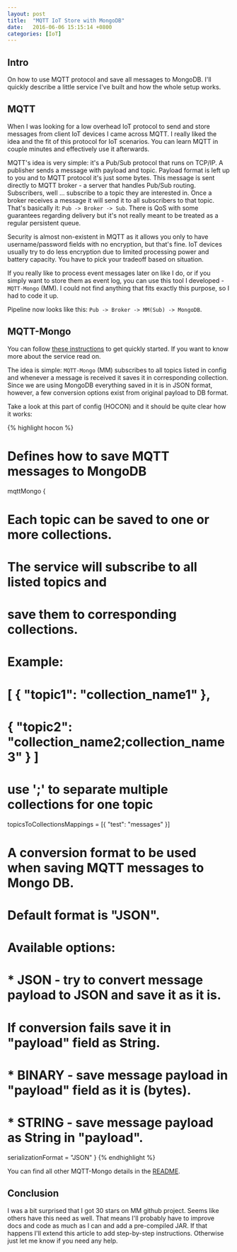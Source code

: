 ```yaml
---
layout: post
title:  "MQTT IoT Store with MongoDB"
date:   2016-06-06 15:15:14 +0800
categories: [IoT]
---
```

## Intro
On how to use MQTT protocol and save all messages to MongoDB. I'll quickly describe a little service I've built and how the whole setup works.

## MQTT
When I was looking for a low overhead IoT protocol to send and store messages from client IoT devices I came across MQTT. I really liked the idea and the fit of this protocol for IoT scenarios. You can learn MQTT in couple minutes and effectively use it afterwards. 

MQTT's idea is very simple: it's a Pub/Sub protocol that runs on TCP/IP. A publisher sends a message with payload and topic. Payload format is left up to you and to MQTT protocol it's just some bytes. This message is sent directly to MQTT broker - a server that handles Pub/Sub routing. Subscribers, well ... subscribe to a topic they are interested in. Once a broker receives a message it will send it to all subscribers to that topic. That's basically it: `Pub -> Broker -> Sub`. There is QoS with some guarantees regarding delivery but it's not really meant to be treated as a regular persistent queue.

Security is almost non-existent in MQTT as it allows you only to have username/password fields with no encryption, but that's fine. IoT devices usually try to do less encryption due to limited processing power and battery capacity. You have to pick your tradeoff based on situation.

If you really like to process event messages later on like I do, or if you simply want to store them as event log, you can use this tool I developed - `MQTT-Mongo` (MM). I could not find anything that fits exactly this purpose, so I had to code it up.

Pipeline now looks like this: `Pub -> Broker -> MM(Sub) -> MongoDB`.

## MQTT-Mongo
You can follow [these instructions](https://github.com/izmailoff/mqtt-mongo#fastest-way-to-get-started) to get quickly started. If you want to know more about the service read on.

The idea is simple: `MQTT-Mongo` (MM) subscribes to all topics listed in config and whenever a message is received it saves it in corresponding collection. Since we are using MongoDB everything saved in it is in JSON format, however, a few conversion options exist from original payload to DB format.

Take a look at this part of config (HOCON) and it should be quite clear how it works:

{% highlight hocon %}
# Defines how to save MQTT messages to MongoDB
mqttMongo {

  # Each topic can be saved to one or more collections.
  # The service will subscribe to all listed topics and
  # save them to corresponding collections.
  # Example:
  # [ { "topic1": "collection_name1" }, 
  #   { "topic2": "collection_name2;collection_name3" } ]
  # use ';' to separate multiple collections for one topic
  topicsToCollectionsMappings = [{
    "test": "messages"
  }]

  # A conversion format to be used when saving MQTT messages to Mongo DB.
  # Default format is "JSON".
  # Available options:
  #  * JSON - try to convert message payload to JSON and save it as it is.
  #    If conversion fails save it in "payload" field as String.
  #  * BINARY - save message payload in "payload" field as it is (bytes).
  #  * STRING - save message payload as String in "payload".
  serializationFormat = "JSON"
}
{% endhighlight %}

You can find all other MQTT-Mongo details in the [README](https://github.com/izmailoff/mqtt-mongo/blob/master/README.md).

## Conclusion
I was a bit surprised that I got 30 stars on MM github project. Seems like others have this need as well. That means I'll probably have to improve docs and code as much as I can and add a pre-compiled JAR. If that happens I'll extend this article to add step-by-step instructions. Otherwise just let me know if you need any help.

